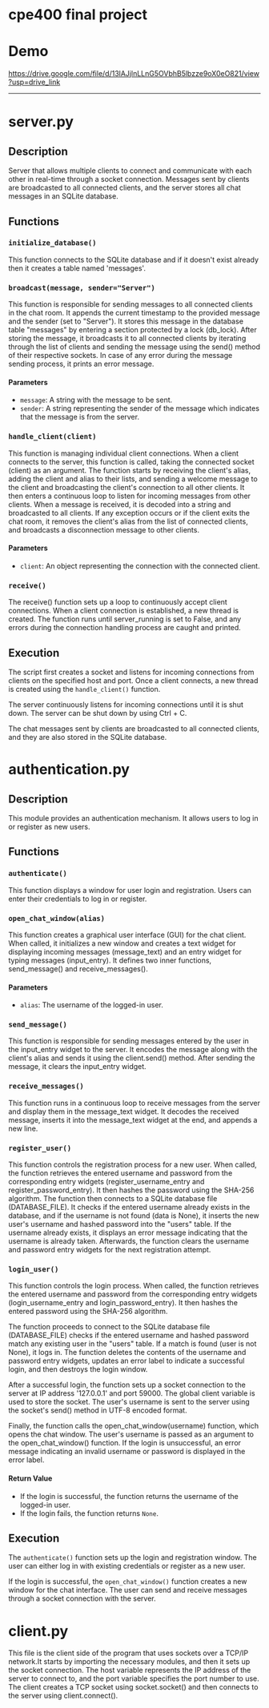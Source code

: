 # cpe400 final project
# Demo
https://drive.google.com/file/d/13lAJjlnLLnG5OVbhB5lbzze9oX0eO821/view?usp=drive_link

______________________________________________________________________________________________________________________________________________________________________________________________________________________________________________


# server.py

## Description

Server that allows multiple clients to connect and communicate with each other in real-time through a socket connection. Messages sent by clients are broadcasted to all connected clients, and the server stores all chat messages in an SQLite database.


## Functions

### `initialize_database()`

This function connects to the SQLite database and if it doesn't exist already then it creates a table named 'messages'.


### `broadcast(message, sender="Server")`

This function is responsible for sending messages to all connected clients in the chat room. It appends the current timestamp to the provided message and the sender (set to "Server"). It stores this message in the database table "messages" by entering a section protected by a lock (db_lock). After storing the message, it broadcasts it to all connected clients by iterating through the list of clients and sending the message using the send() method of their respective sockets. In case of any error during the message sending process, it prints an error message.

#### Parameters

- `message`: A string with the message to be sent.
- `sender`: A string representing the sender of the message which indicates that the message is from the server.


### `handle_client(client)`

This function is managing individual client connections. When a client connects to the server, this function is called, taking the connected socket (client) as an argument. The function starts by receiving the client's alias, adding the client and alias to their lists, and sending a welcome message to the client and broadcasting the client's connection to all other clients. It then enters a continuous loop to listen for incoming messages from other clients. When a message is received, it is decoded into a string and broadcasted to all clients. If any exception occurs or if the client exits the chat room, it removes the client's alias from the list of connected clients, and broadcasts a disconnection message to other clients.

#### Parameters

- `client`: An object representing the connection with the connected client.


### `receive()`

The receive() function sets up a loop to continuously accept client connections. When a client connection is established, a new thread is created. The function runs until server_running is set to False, and any errors during the connection handling process are caught and printed.

## Execution

The script first creates a socket and listens for incoming connections from clients on the specified host and port. Once a client connects, a new thread is created using the `handle_client()` function.

The server continuously listens for incoming connections until it is shut down. The server can be shut down by using Ctrl + C.

The chat messages sent by clients are broadcasted to all connected clients, and they are also stored in the SQLite database.



# authentication.py

## Description

This module provides an authentication mechanism. It allows users to log in or register as new users.


## Functions

### `authenticate()`

This function displays a window for user login and registration. Users can enter their credentials to log in or register.


### `open_chat_window(alias)`

This function creates a graphical user interface (GUI) for the chat client. When called, it initializes a new window and creates a text widget for displaying incoming messages (message_text) and an entry widget for typing messages (input_entry). It defines two inner functions, send_message() and receive_messages().

#### Parameters

- `alias`: The username of the logged-in user.

### `send_message()`

This function is responsible for sending messages entered by the user in the input_entry widget to the server. It encodes the message along with the client's alias and sends it using the client.send() method. After sending the message, it clears the input_entry widget.

### `receive_messages()`

This function runs in a continuous loop to receive messages from the server and display them in the message_text widget. It decodes the received message, inserts it into the message_text widget at the end, and appends a new line.

### `register_user()`

This function controls the registration process for a new user. When called, the function retrieves the entered username and password from the corresponding entry widgets (register_username_entry and register_password_entry). It then hashes the password using the SHA-256 algorithm. The function then connects to a SQLite database file (DATABASE_FILE). It checks if the entered username already exists in the database, and if the username is not found (data is None), it inserts the new user's username and hashed password into the "users" table. If the username already exists, it displays an error message indicating that the username is already taken. Afterwards, the function clears the username and password entry widgets for the next registration attempt.

### `login_user()`

This function controls the login process. When called, the function retrieves the entered username and password from the corresponding entry widgets (login_username_entry and login_password_entry). It then hashes the entered password using the SHA-256 algorithm.

The function proceeds to connect to the SQLite database file (DATABASE_FILE) checks if the entered username and hashed password match any existing user in the "users" table. If a match is found (user is not None), it logs in. The function deletes the contents of the username and password entry widgets, updates an error label to indicate a successful login, and then destroys the login window.

After a successful login, the function sets up a socket connection to the server at IP address '127.0.0.1' and port 59000. The global client variable is used to store the socket. The user's username is sent to the server using the socket's send() method in UTF-8 encoded format.

Finally, the function calls the open_chat_window(username) function, which opens the chat window. The user's username is passed as an argument to the open_chat_window() function. If the login is unsuccessful, an error message indicating an invalid username or password is displayed in the error label.

#### Return Value

- If the login is successful, the function returns the username of the logged-in user.
- If the login fails, the function returns `None`.

## Execution

The `authenticate()` function sets up the login and registration window. The user can either log in with existing credentials or register as a new user.

If the login is successful, the `open_chat_window()` function creates a new window for the chat interface. The user can send and receive messages through a socket connection with the server.

# client.py
This file is the client side of the program that uses sockets over a TCP/IP network.It starts by importing the necessary modules, and then it sets up the socket connection. The host variable represents the IP address of the server to connect to, and the port variable specifies the port number to use. The client creates a TCP socket using socket.socket() and then connects to the server using client.connect().
